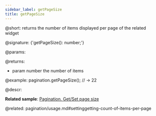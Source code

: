 ```yaml
---
sidebar_label: getPageSize
title: getPageSize
---          
```


@short: returns the number of items displayed per page of the related widget

@signature: {'getPageSize(): number;'}


@params:


@returns:
- param	number  the number of items


@example:
pagination.getPageSize();
// -> 22



@descr:

**Related sample**: [Pagination. Get/Set page size](https://snippet.dhtmlx.com/9u3gsyd4)

@related: pagination/usage.md#settinggetting-count-of-items-per-page
